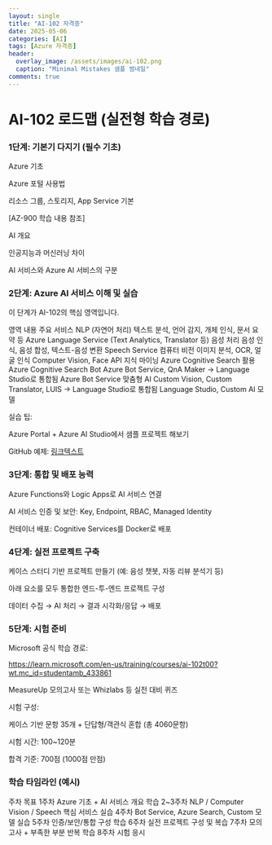 ```yaml
---
layout: single
title: "AI-102 자격증"
date: 2025-05-06
categories: [AI]
tags: [Azure 자격증]
header:
  overlay_image: /assets/images/ai-102.png
  caption: "Minimal Mistakes 샘플 썸네일"
comments: true
---
```


# AI-102 로드맵 (실전형 학습 경로)

### 1단계: 기본기 다지기 (필수 기초)

Azure 기초

Azure 포털 사용법

리소스 그룹, 스토리지, App Service 기본

[AZ-900 학습 내용 참조]

AI 개요

인공지능과 머신러닝 차이

AI 서비스와 Azure AI 서비스의 구분

### 2단계: Azure AI 서비스 이해 및 실습

이 단계가 AI-102의 핵심 영역입니다.

영역 내용 주요 서비스
NLP (자연어 처리) 텍스트 분석, 언어 감지, 개체 인식, 문서 요약 등 Azure Language Service (Text Analytics, Translator 등)
음성 처리 음성 인식, 음성 합성, 텍스트-음성 변환 Speech Service
컴퓨터 비전 이미지 분석, OCR, 얼굴 인식 Computer Vision, Face API
지식 마이닝 Azure Cognitive Search 활용 Azure Cognitive Search
Bot Azure Bot Service, QnA Maker → Language Studio로 통합됨 Azure Bot Service
맞춤형 AI Custom Vision, Custom Translator, LUIS → Language Studio로 통합됨 Language Studio, Custom AI 모델

실습 팁:

Azure Portal + Azure AI Studio에서 샘플 프로젝트 해보기

GitHub 예제: [링크텍스트](https://github.com/MicrosoftLearning/AI-102-AIEngineer)

### 3단계: 통합 및 배포 능력

Azure Functions와 Logic Apps로 AI 서비스 연결

AI 서비스 인증 및 보안: Key, Endpoint, RBAC, Managed Identity

컨테이너 배포: Cognitive Services를 Docker로 배포

### 4단계: 실전 프로젝트 구축

케이스 스터디 기반 프로젝트 만들기 (예: 음성 챗봇, 자동 리뷰 분석기 등)

아래 요소를 모두 통합한 엔드-투-엔드 프로젝트 구성

데이터 수집 → AI 처리 → 결과 시각화/응답 → 배포

### 5단계: 시험 준비

Microsoft 공식 학습 경로:

https://learn.microsoft.com/en-us/training/courses/ai-102t00?wt.mc_id=studentamb_433861

MeasureUp 모의고사 또는 Whizlabs 등 실전 대비 퀴즈

시험 구성:

케이스 기반 문항 35개 + 단답형/객관식 혼합 (총 4060문항)

시험 시간: 100~120분

합격 기준: 700점 (1000점 만점)

### 학습 타임라인 (예시)

주차 목표
1주차 Azure 기초 + AI 서비스 개요 학습
2~3주차 NLP / Computer Vision / Speech 핵심 서비스 실습
4주차 Bot Service, Azure Search, Custom 모델 실습
5주차 인증/보안/통합 구성 학습
6주차 실전 프로젝트 구성 및 복습
7주차 모의고사 + 부족한 부분 반복 학습
8주차 시험 응시
